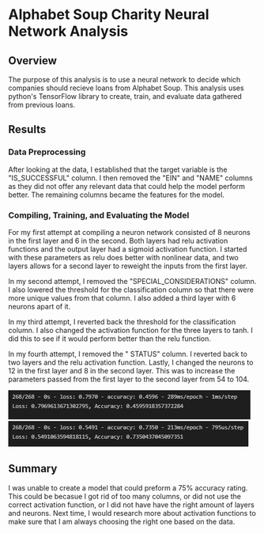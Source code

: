 # Alphabet Soup Charity Neural Network Analysis

## Overview

The purpose of this analysis is to use a neural network to decide which companies should recieve loans from Alphabet Soup. This analysis uses python's TensorFlow library to create, train, and evaluate data gathered from previous loans.

## Results

### Data Preprocessing

After looking at the data, I established that the target variable is the "IS_SUCCESSFUL" column. I then removed the "EIN" and "NAME" columns as they did not offer any relevant data that could help the model perform better. The remaining columns became the features for the model.

### Compiling, Training, and Evaluating the Model

For my first attempt at compiling a neuron network consisted of 8 neurons in the first layer and 6 in the second. Both layers had relu activation functions and the output layer had a sigmoid activation function. I started with these parameters as relu does better with nonlinear data, and two layers allows for a second layer to reweight the inputs from the first layer.

In my second attempt, I removed the "SPECIAL_CONSIDERATIONS" column. I also lowered the threshold for the classification column so that there were more unique values from that column. I also added a third layer with 6 neurons apart of it. 

In my third attempt, I reverted back the threshold for the classification column. I also changed the activation function for the three layers to tanh. I did this to see if it would perform better than the relu function. 

In my fourth attempt, I removed the " STATUS" column. I reverted back to two layers and the relu activation function. Lastly, I changed the neurons to 12 in the first layer and 8 in the second layer. This was to increase the parameters passed from the first layer to the second layer from 54 to 104.

![ASC_more](https://github.com/PSWil/Neural_Network_Charity_Analysis/blob/main/Images/ASC.png)
![ASC_scores](https://github.com/PSWil/Neural_Network_Charity_Analysis/blob/main/Images/ASC_scores.png)

## Summary

I was unable to create a model that could preform a 75% accuracy rating. This could be becasue I got rid of too many columns, or did not use the correct activation function, or I did not have have the right amount of layers and neurons. Next time, I would research more about activation functions to make sure that I am always choosing the right one based on the data. 
